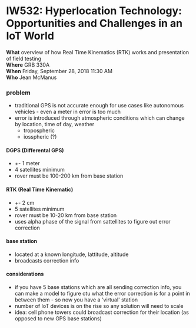 # IW532: Hyperlocation Technology: Opportunities and Challenges in an IoT World  

**What** overview of how Real Time Kinematics (RTK) works and presentation of field testing  
**Where** GRB 330A  
**When** Friday, September 28, 2018 11:30 AM  
**Who** Jean McManus  

### problem
* traditional GPS is not accurate enough for use cases like autonomous vehicles - even a meter in error is too much
* error is introduced through atmospheric conditions which can change by location, time of day, weather
  * tropospheric
  * iosspheric (?)

#### DGPS (Differental GPS) 
* +- 1 meter
* 4 satellites minimum
* rover must be 100-200 km from base station

#### RTK (Real Time Kinematic) 
* +- 2 cm
* 5 satellites minimum
* rover must be 10-20 km from base station
* uses alpha phase of the signal from sattellites to figure out error correction

#### base station
* located at a known longitude, lattitude, altitude  
* broadcasts correction info

#### considerations
* if you have 5 base stations which are all sending correction info, you can make a model to figure otu what the error correction is for a point in between them - so now you have a 'virtual' station  
* number of IoT devices is on the rise so any solution will need to scale
* idea: cell phone towers could broadcast correction for their location (as opposed to new GPS base stations)


